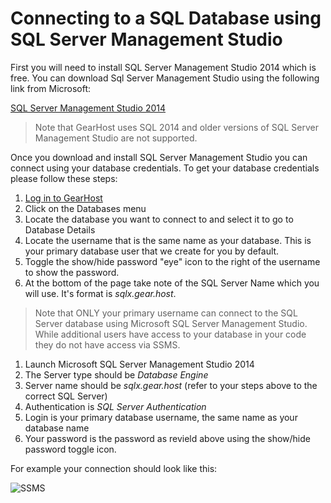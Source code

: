 Connecting to a SQL Database using SQL Server Management Studio
====

First you will need to install SQL Server Management Studio 2014 which is free. You can download Sql Server Management Studio using the following link from Microsoft:

[SQL Server Management Studio 2014](http://msdn.microsoft.com/en-us/evalcenter/dn434042.aspx)

> Note that GearHost uses SQL 2014 and older versions of SQL Server Management Studio are not supported.

Once you download and install SQL Server Management Studio you can connect using your database credentials. To get your database credentials please follow these steps:

1. [Log in to GearHost](https://my.gearhost.com/account/login)
2. Click on the Databases menu
3. Locate the database you want to connect to and select it to go to Database Details
4. Locate the username that is the same name as your database. This is your primary database user that we create for you by default.
5. Toggle the show/hide password "eye" icon to the right of the username to show the password.
6. At the bottom of the page take note of the SQL Server Name which you will use. It's format is *sqlx.gear.host*.

> Note that ONLY your primary username can connect to the SQL Server database using Microsoft SQL Server Management Studio. While additional users have access to your database in your code they do not have access via SSMS.

1. Launch Microsoft SQL Server Management Studio 2014
2. The Server type should be *Database Engine*
3. Server name should be *sqlx.gear.host* (refer to your steps above to the correct SQL Server)
4. Authentication is *SQL Server Authentication*
5. Login is your primary database username, the same name as your database name
6. Your password is the password as revield above using the show/hide password toggle icon.

For example your connection should look like this:

![SSMS][mssql-db-login]


[menu-databases]: https://raw.githubusercontent.com/GearHost/docs/master/Images/menu-databases.png
[Login-Link]:https://my.gearhost.com/Account/Login
[db-tab]: https://raw.githubusercontent.com/GearHost/docs/master/Images/menu-databases.png
[select-db]: https://raw.githubusercontent.com/GearHost/docs/master/Images/mssql-select-db.png
[show-hide]: https://raw.githubusercontent.com/GearHost/docs/master/Images/mssql-database-showhidepassword.png
[db-details]: https://raw.githubusercontent.com/GearHost/docs/master/Images/mssql-db-server.png
[mssql-db-login]: https://raw.githubusercontent.com/GearHost/docs/master/Images/mssql-db-login.png
